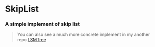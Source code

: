 # SkipList
### A simple implement of skip list
> You can also see a much more concrete implement in my another repo [LSMTree](https://github.com/Laffery/LSMtree)
